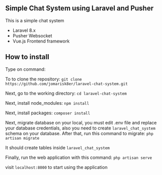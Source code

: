 ## Simple Chat System using Laravel and Pusher

This is a simple chat system
* Laravel 8.x
* Pusher Websocket
* Vue.js Frontend framework

## How to install

Type on command:

To to clone the repository:
`git clone https://github.com/jomarisk8er/laravel-chat-system.git`

Next, go to the working directory:
`cd laravel-chat-system`

Next, install node_modules:
`npm install`

Next, install packages:
`composer install`

Next, migrate database on your local, you must edit .env file and replace your database credentials,
also you need to create `laravel_chat_system` schema on your database. After that, run this command to migrate:
`php artisan migrate`

It should create tables inside `laravel_chat_system`

Finally, run the web application with this command:
`php artisan serve`

visit `localhost:8000` to start using the application
